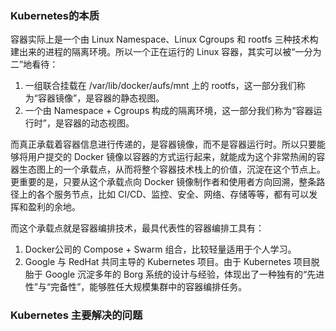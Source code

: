 ### Kubernetes的本质

容器实际上是一个由 Linux Namespace、Linux Cgroups 和 rootfs 三种技术构建出来的进程的隔离环境。所以一个正在运行的 Linux 容器，其实可以被“一分为二”地看待：

1.  一组联合挂载在 /var/lib/docker/aufs/mnt 上的 rootfs，这一部分我们称为“容器镜像”，是容器的静态视图。
2.  一个由 Namespace + Cgroups 构成的隔离环境，这一部分我们称为“容器运行时”，是容器的动态视图。

而真正承载着容器信息进行传递的，是容器镜像，而不是容器运行时。所以只要能够将用户提交的 Docker 镜像以容器的方式运行起来，就能成为这个非常热闹的容器生态图上的一个承载点，从而将整个容器技术栈上的价值，沉淀在这个节点上。更重要的是，只要从这个承载点向 Docker 镜像制作者和使用者方向回溯，整条路径上的各个服务节点，比如 CI/CD、监控、安全、网络、存储等等，都有可以发挥和盈利的余地。

而这个承载点就是容器编排技术，最具代表性的容器编排工具有：

1.  Docker公司的 Compose + Swarm 组合，比较轻量适用于个人学习。
2.  Google 与 RedHat 共同主导的 Kubernetes 项目。由于 Kubernetes 项目脱胎于 Google 沉淀多年的 Borg 系统的设计与经验，体现出了一种独有的“先进性”与“完备性”，能够胜任大规模集群中的容器编排任务。

### Kubernetes 主要解决的问题

